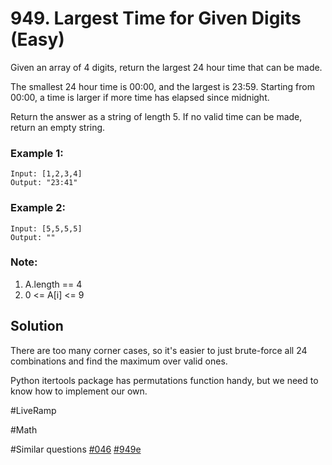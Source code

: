 # 949. Largest Time for Given Digits (Easy)

Given an array of 4 digits, return the largest 24 hour time that can be made.

The smallest 24 hour time is 00:00, and the largest is 23:59.  Starting from 00:00, a time is larger if more time has elapsed since midnight.

Return the answer as a string of length 5.  If no valid time can be made, return an empty string.

### Example 1:
```
Input: [1,2,3,4]
Output: "23:41"
```
### Example 2:
```
Input: [5,5,5,5]
Output: ""
```

### Note:
1. A.length == 4
2. 0 <= A[i] <= 9

## Solution
There are too many corner cases, so it's easier to just brute-force all 24 combinations and find the maximum over valid ones.

Python itertools package has permutations function handy, but we need to know how to implement our own.

#LiveRamp

#Math

#Similar questions [#046](../p046m/README.md) [#949e](../p949e/README.md)
